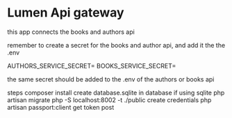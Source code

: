 # Lumen Api gateway

this app connects the books and authors api 

remember to create a secret for the books and author api, and add it the the .env

AUTHORS_SERVICE_SECRET=
BOOKS_SERVICE_SECRET=

the same secret should be added to the .env of the authors or books api

steps
composer install
create database.sqlite in database if using sqlite
php artisan migrate
php -S localhost:8002 -t ./public
create credentials 
php artisan passport:client
get token 
post 

